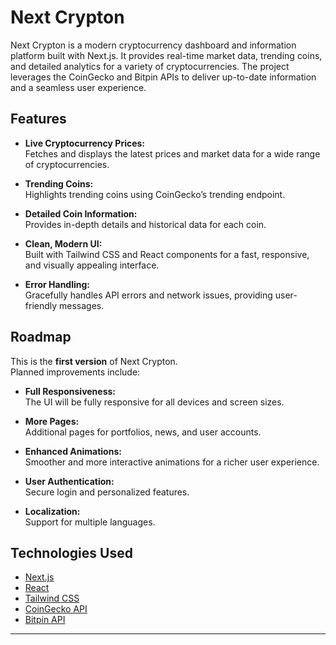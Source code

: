 # Next Crypton

Next Crypton is a modern cryptocurrency dashboard and information platform built with Next.js. It provides real-time market data, trending coins, and detailed analytics for a variety of cryptocurrencies. The project leverages the CoinGecko and Bitpin APIs to deliver up-to-date information and a seamless user experience.

## Features

- **Live Cryptocurrency Prices:**  
  Fetches and displays the latest prices and market data for a wide range of cryptocurrencies.

- **Trending Coins:**  
  Highlights trending coins using CoinGecko’s trending endpoint.

- **Detailed Coin Information:**  
  Provides in-depth details and historical data for each coin.

- **Clean, Modern UI:**  
  Built with Tailwind CSS and React components for a fast, responsive, and visually appealing interface.

- **Error Handling:**  
  Gracefully handles API errors and network issues, providing user-friendly messages.

## Roadmap

This is the **first version** of Next Crypton.  
Planned improvements include:

- **Full Responsiveness:**  
  The UI will be fully responsive for all devices and screen sizes.

- **More Pages:**  
  Additional pages for portfolios, news, and user accounts.

- **Enhanced Animations:**  
  Smoother and more interactive animations for a richer user experience.

- **User Authentication:**  
  Secure login and personalized features.

- **Localization:**  
  Support for multiple languages.

## Technologies Used

- [Next.js](https://nextjs.org/)
- [React](https://react.dev/)
- [Tailwind CSS](https://tailwindcss.com/)
- [CoinGecko API](https://www.coingecko.com/en/api)
- [Bitpin API](https://apidocs.bitpin.ir/)

---
